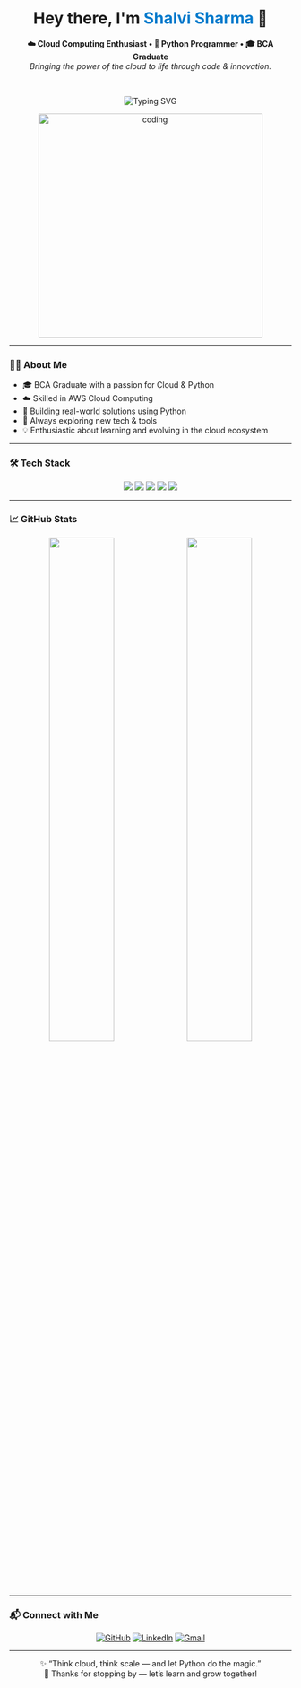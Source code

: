 <!-- 🚀 Shalvi's GitHub README - Personalized & Clean -->

<h1 align="center">Hey there, I'm <span style="color:#007acc;">Shalvi Sharma</span> 👋</h1>

<p align="center">
  <b>☁️ Cloud Computing Enthusiast • 🐍 Python Programmer • 🎓 BCA Graduate</b><br/>
  <i>Bringing the power of the cloud to life through code & innovation.</i>
</p>

<br/>

<p align="center">
  <img src="https://readme-typing-svg.demolab.com?font=Fira+Code&duration=3000&pause=500&center=true&vCenter=true&width=435&lines=Cloud+Computing+with+AWS;Python+Programming+Explorer;Tech-Enthusiast+%7C+Problem+Solver;Learning+Everyday+%7C+Growing+Consistently" alt="Typing SVG" />
</p>

<p align="center">
  <img src="https://user-images.githubusercontent.com/74038190/213760705-0d5bf320-4f43-4352-b74b-0889ae726bf7.gif " alt="coding" width="400"/>
</p>

---

### 👩‍💻 About Me

- 🎓 BCA Graduate with a passion for Cloud & Python  
- ☁️ Skilled in AWS Cloud Computing  
- 🐍 Building real-world solutions using Python  
- 🌱 Always exploring new tech & tools  
- 💡 Enthusiastic about learning and evolving in the cloud ecosystem

---

### 🛠 Tech Stack

<div align="center">

<img src="https://img.shields.io/badge/AWS-232F3E?style=for-the-badge&logo=amazon-aws&logoColor=white"/>
<img src="https://img.shields.io/badge/Python-3776AB?style=for-the-badge&logo=python&logoColor=white"/>
<img src="https://img.shields.io/badge/Git-F05032?style=for-the-badge&logo=git&logoColor=white"/>
<img src="https://img.shields.io/badge/Linux-FCC624?style=for-the-badge&logo=linux&logoColor=black"/>
<img src="https://img.shields.io/badge/VS_Code-007ACC?style=for-the-badge&logo=visual-studio-code&logoColor=white"/>

</div>

---

### 📈 GitHub Stats

<div align="center">
  <img src="https://github-readme-stats.vercel.app/api?username=shalvisharma&show_icons=true&theme=tokyonight&hide_border=true" width="48%"/>
  <img src="https://github-readme-streak-stats.herokuapp.com/?user=shalvisharma&theme=tokyonight&hide_border=true" width="48%"/>
</div>

---

### 📬 Connect with Me

<div align="center">

[![GitHub](https://img.shields.io/badge/GitHub-000?style=for-the-badge&logo=github&logoColor=white)](https://github.com/shalvisharma)
[![LinkedIn](https://img.shields.io/badge/LinkedIn-0A66C2?style=for-the-badge&logo=linkedin&logoColor=white)](https://www.linkedin.com/in/YOUR-LINKEDIN)
[![Gmail](https://img.shields.io/badge/Gmail-D14836?style=for-the-badge&logo=gmail&logoColor=white)](mailto:your.email@example.com)

</div>

---

<p align="center">
  ✨ “Think cloud, think scale — and let Python do the magic.”  
  <br/>🚀 Thanks for stopping by — let’s learn and grow together!
</p>
